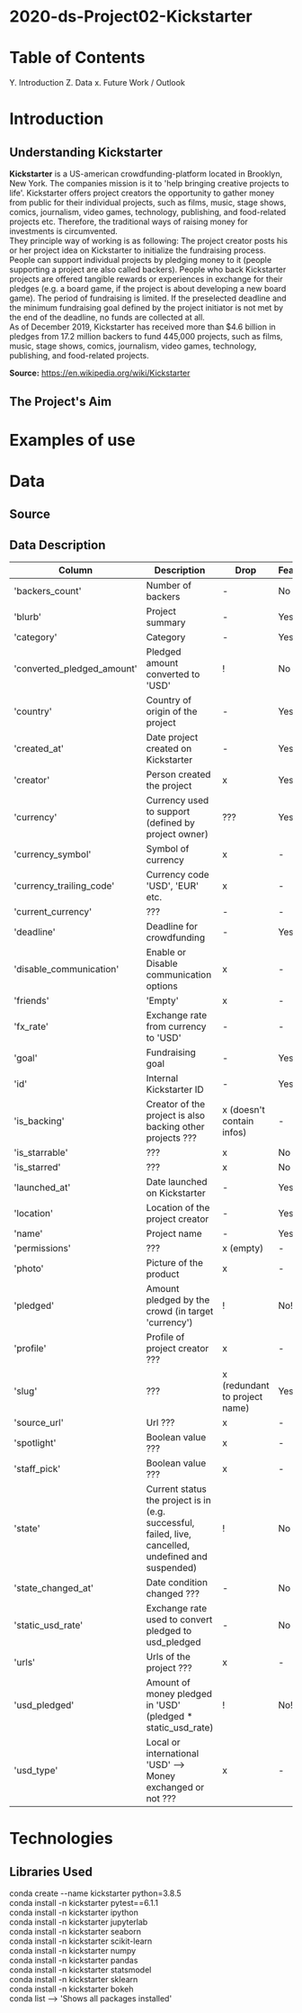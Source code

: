 # 2020-ds-Project02-Kickstarter

# Table of Contents
Y. Introduction
Z. Data
x. Future Work / Outlook

# Introduction

## Understanding Kickstarter
**Kickstarter** is a US-american crowdfunding-platform located in Brooklyn, New York. The companies mission is it to 'help bringing creative projects to life'. Kickstarter offers project creators the opportunity to gather money from public for their individual projects, such as films, music, stage shows, comics, journalism, video games, technology, publishing, and food-related projects etc. Therefore, the traditional ways of raising money for investments is circumvented. <br/>
They principle way of working is as following: The project creator posts his or her project idea on 
Kickstarter to initialize the fundraising process. People can support individual projects by pledging money to it (people supporting a project are also called backers). People who back Kickstarter projects are offered tangible rewards or experiences in exchange for their pledges (e.g. a board game, if the project is about developing a new board game). The period of fundraising is limited. If the preselected deadline and the minimum fundraising goal defined by the project initiator is not met by the end of the deadline, no funds are collected at all. <br/>
As of December 2019, Kickstarter has received more than $4.6 billion in pledges from 17.2 million backers to fund 445,000 projects, such as films, music, stage shows, comics, journalism, video games, technology, publishing, and food-related projects.<br/>

**Source:** https://en.wikipedia.org/wiki/Kickstarter

## The Project's Aim


# Examples of use


# Data
## Source

## Data Description

Column | Description | Drop | Feature
------ | ------ | ------ | ------
'backers_count' | Number of backers | - | No
'blurb' | Project summary | - | Yes
'category' | Category | - | Yes
'converted_pledged_amount' | Pledged amount converted to 'USD' | ! | No
'country' | Country of origin of the project | - | Yes
'created_at' | Date project created on Kickstarter | - | Yes
'creator' | Person created the project | x | Yes
'currency' | Currency used to support (defined by project owner) | ??? | Yes
'currency_symbol' | Symbol of currency | x | -
'currency_trailing_code' | Currency code 'USD', 'EUR' etc. | x | -
'current_currency' | ??? | - | -
'deadline' | Deadline for crowdfunding | - | Yes
'disable_communication' | Enable or Disable communication options | x | -
'friends' | 'Empty' | x | -
'fx_rate' | Exchange rate from currency to 'USD' | - | -
'goal' | Fundraising goal | - | Yes
'id' | Internal Kickstarter ID | - | Yes
'is_backing' | Creator of the project is also backing other projects ??? | x (doesn't contain infos) | -
'is_starrable' | ??? | x | No
'is_starred' | ??? | x | No
'launched_at' | Date launched on Kickstarter | - | Yes
'location' | Location of the project creator | - | Yes
'name' | Project name | - | Yes
'permissions' | ??? | x (empty) | -
'photo' | Picture of the product | x | -
'pledged' | Amount pledged by the crowd (in target 'currency') | ! | No!
'profile' | Profile of project creator ??? | x | -
'slug' | ??? | x (redundant to project name) | Yes
'source_url' | Url ??? | x | -
'spotlight' | Boolean value ??? | x | -
'staff_pick' | Boolean value ??? | x | -
'state' | Current status the project is in (e.g. successful, failed, live, cancelled, undefined and suspended) | ! | No
'state_changed_at' | Date condition changed ??? | - | No
'static_usd_rate' | Exchange rate used to convert pledged to usd_pledged | - | No
'urls' | Urls of the project ??? | x | -
'usd_pledged' | Amount of money pledged in 'USD' (pledged * static_usd_rate) | ! | No!
'usd_type' | Local or international 'USD' --> Money exchanged or not ??? | x | -

# Technologies
## Libraries Used
conda create --name kickstarter python=3.8.5<br/>
conda install -n kickstarter pytest==6.1.1<br/>
conda install -n kickstarter ipython<br/>
conda install -n kickstarter jupyterlab<br/>
conda install -n kickstarter seaborn<br/>
conda install -n kickstarter scikit-learn<br/>
conda install -n kickstarter numpy<br/>
conda install -n kickstarter pandas<br/>
conda install -n kickstarter statsmodel<br/>
conda install -n kickstarter sklearn<br/>
conda install -n kickstarter bokeh<br/>
conda list --> 'Shows all packages installed'<br/>

## 